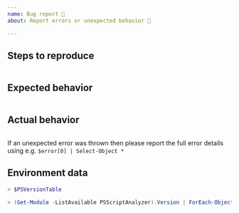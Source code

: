 ```yaml
---
name: Bug report 🐛
about: Report errors or unexpected behavior 🤔

---
```


Steps to reproduce
------------------

```PowerShell

```

Expected behavior
-----------------

```none

```

Actual behavior
---------------

```none

```

If an unexpected error was thrown then please report the full error details using e.g. `$error[0] | Select-Object *`

Environment data
----------------

<!-- Provide the output of the following 2 commands -->

```PowerShell
> $PSVersionTable

> (Get-Module -ListAvailable PSScriptAnalyzer).Version | ForEach-Object { $_.ToString() }

```
